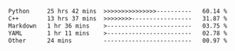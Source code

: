 <!--START_SECTION:waka-->

```txt
Python     25 hrs 42 mins  >>>>>>>>>>>>>>>----------   60.14 %
C++        13 hrs 37 mins  >>>>>>>>-----------------   31.87 %
Markdown   1 hr 36 mins    >------------------------   03.75 %
YAML       1 hr 11 mins    >------------------------   02.78 %
Other      24 mins         -------------------------   00.97 %
```

<!--END_SECTION:waka-->


